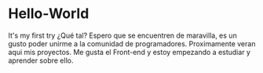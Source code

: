 # Hello-World
It's my first try
¿Qué tal? Espero que se encuentren de maravilla, es un gusto poder unirme a la comunidad de programadores.
Proximamente veran aqui mis proyectos. Me gusta el Front-end y estoy empezando a estudiar y aprender sobre ello.
